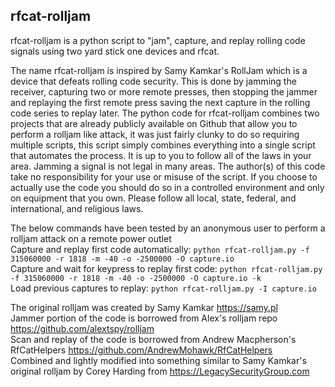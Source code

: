 rfcat-rolljam
-------------
rfcat-rolljam is a python script to "jam", capture, and replay rolling code signals using two yard stick one devices and rfcat.  
  
The name rfcat-rolljam is inspired by Samy Kamkar's RollJam which is a device that defeats rolling code security. This is done by jamming the receiver, capturing two or more remote presses, then stopping the jammer and replaying the first remote press saving the next capture in the rolling code series to replay later. The python code for rfcat-rolljam combines two projects that are already publicly available on Github that allow you to perform a rolljam like attack, it was just fairly clunky to do so requiring multiple scripts, this script simply combines everything into a single script that automates the process. It is up to you to follow all of the laws in your area. Jamming a signal is not legal in many areas. The author(s) of this code take no responsibility for your use or misuse of the script. If you choose to actually use the code you should do so in a controlled environment and only on equipment that you own. Please follow all local, state, federal, and international, and religious laws.  
  
The below commands have been tested by an anonymous user to perform a rolljam attack on a remote power outlet  
Capture and replay first code automatically: `python rfcat-rolljam.py -f 315060000 -r 1818 -m -40 -o -2500000 -O capture.io`  
Capture and wait for keypress to replay first code: `python rfcat-rolljam.py -f 315060000 -r 1818 -m -40 -o -2500000 -O capture.io -k`  
Load previous captures to replay: `python rfcat-rolljam.py -I capture.io`  
  
The original rolljam was created by Samy Kamkar https://samy.pl  
Jammer portion of the code is borrowed from Alex's rolljam repo https://github.com/alextspy/rolljam  
Scan and replay of the code is borrowed from Andrew Macpherson's RfCatHelpers https://github.com/AndrewMohawk/RfCatHelpers  
Combined and lightly modified into something similar to Samy Kamkar's original rolljam by Corey Harding from https://LegacySecurityGroup.com  
